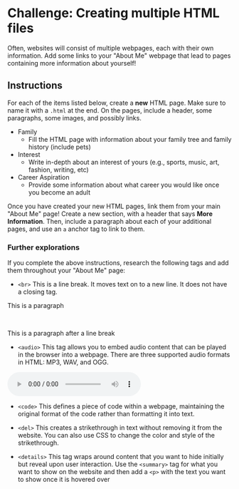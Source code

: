 # Challenge: Creating multiple HTML files
Often, websites will consist of multiple webpages, each with their own information. Add some links to your "About Me" webpage that lead to pages containing more information about yourself!

## Instructions
For each of the items listed below, create a **new** HTML page. Make sure to name it with a `.html` at the end. On the pages, include a header, some paragraphs, some images, and possibly links.

- Family
    - Fill the HTML page with information about your family tree and family history (include pets)
- Interest
    - Write in-depth about an interest of yours (e.g., sports, music, art, fashion, writing, etc)
- Career Aspiration
    - Provide some information about what career you would like once you become an adult

Once you have created your new HTML pages, link them from your main "About Me" page! Create a new section, with a header that says **More Information**. Then, include a paragraph about each of your additional pages, and use an `a` anchor tag to link to them.

### Further explorations
If you complete the above instructions, research the following tags and add them throughout your "About Me" page:
- `<br>`  This is a line break. It moves text on to a new line. It does not have a closing tag. 

<html>
    <body>
        <p> This is a paragraph </p>
        <br>
        <p>This is a paragraph after a line break </p>
    </body>
</html>

- `<audio>`   This tag allows you to embed audio content that can be played in the browser into a webpage. There are three supported audio formats in HTML: MP3, WAV, and OGG. 

<audio controls>
  <source src="horse.ogg" type="audio/ogg">
</audio>

- `<code>`  This defines a piece of code within a webpage, maintaining the original format of the code rather than formatting it into text. 

- `<del>`  This creates a strikethrough in text without removing it from the website. You can also use CSS to change the color and style of the strikethrough.

- `<details>`  This tag wraps around content that you want to hide initially but reveal upon user interaction. Use the `<summary>` tag for what you want to show on the website and then add a `<p>` with the text you want to show once it is hovered over
